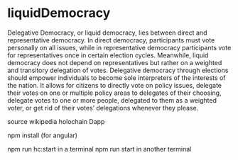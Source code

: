 # liquidDemocracy

Delegative Democracy, or liquid democracy, lies between direct and representative democracy. In direct democracy, participants must vote personally on all issues, while in representative democracy participants vote for representatives once in certain election cycles. Meanwhile, liquid democracy does not depend on representatives but rather on a weighted and transitory delegation of votes. Delegative democracy through elections should empower individuals to become sole interpreters of the interests of the nation. It allows for citizens to directly vote on policy issues, delegate their votes on one or multiple policy areas to delegates of their choosing, delegate votes to one or more people, delegated to them as a weighted voter, or get rid of their votes’ delegations whenever they please.

source wikipedia
holochain Dapp

npm install (for angular)

npm run hc:start in a terminal
npm run start in another terminal
